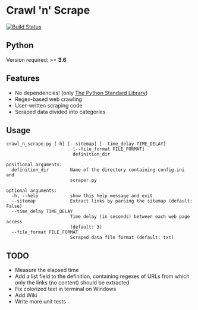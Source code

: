 # Crawl 'n' Scrape
[![Build Status](https://travis-ci.org/bornabesic/crawl-n-scrape.svg?branch=travis-ci)](https://travis-ci.org/bornabesic/crawl-n-scrape)

## Python

Version required: >= __3.6__

## Features
- No dependencies! (only [The Python Standard Library](https://docs.python.org/3.6/library/index.html))
- Regex-based web crawling
- User-written scraping code
- Scraped data divided into categories

## Usage

```
crawl_n_scrape.py [-h] [--sitemap] [--time_delay TIME_DELAY]
                         [--file_format FILE_FORMAT]
                         definition_dir

positional arguments:
  definition_dir        Name of the directory containing config.ini and
                        scraper.py

optional arguments:
  -h, --help            show this help message and exit
  --sitemap             Extract links by parsing the sitemap (default: False)
  --time_delay TIME_DELAY
                        Time delay (in seconds) between each web page access
                        (default: 3)
  --file_format FILE_FORMAT
                        Scraped data file format (default: txt)
  ```

## TODO

- Measure the elapsed time
- Add a list field to the definition, containing regexes of URLs from which only the links (no content) should be extracted
- Fix colorized text in terminal on Windows
- Add Wiki
- Write more unit tests

